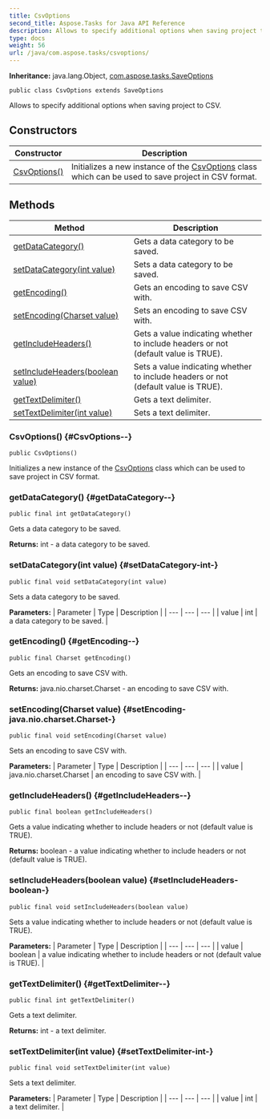 ```yaml
---
title: CsvOptions
second_title: Aspose.Tasks for Java API Reference
description: Allows to specify additional options when saving project to CSV.
type: docs
weight: 56
url: /java/com.aspose.tasks/csvoptions/
---
```


**Inheritance:**
java.lang.Object, [com.aspose.tasks.SaveOptions](../../com.aspose.tasks/saveoptions)
```
public class CsvOptions extends SaveOptions
```

Allows to specify additional options when saving project to CSV.
## Constructors

| Constructor | Description |
| --- | --- |
| [CsvOptions()](#CsvOptions--) | Initializes a new instance of the [CsvOptions](../../com.aspose.tasks/csvoptions) class which can be used to save project in CSV format. |
## Methods

| Method | Description |
| --- | --- |
| [getDataCategory()](#getDataCategory--) | Gets a data category to be saved. |
| [setDataCategory(int value)](#setDataCategory-int-) | Sets a data category to be saved. |
| [getEncoding()](#getEncoding--) | Gets an encoding to save CSV with. |
| [setEncoding(Charset value)](#setEncoding-java.nio.charset.Charset-) | Sets an encoding to save CSV with. |
| [getIncludeHeaders()](#getIncludeHeaders--) | Gets a value indicating whether to include headers or not (default value is TRUE). |
| [setIncludeHeaders(boolean value)](#setIncludeHeaders-boolean-) | Sets a value indicating whether to include headers or not (default value is TRUE). |
| [getTextDelimiter()](#getTextDelimiter--) | Gets a text delimiter. |
| [setTextDelimiter(int value)](#setTextDelimiter-int-) | Sets a text delimiter. |
### CsvOptions() {#CsvOptions--}
```
public CsvOptions()
```


Initializes a new instance of the [CsvOptions](../../com.aspose.tasks/csvoptions) class which can be used to save project in CSV format.

### getDataCategory() {#getDataCategory--}
```
public final int getDataCategory()
```


Gets a data category to be saved.

**Returns:**
int - a data category to be saved.
### setDataCategory(int value) {#setDataCategory-int-}
```
public final void setDataCategory(int value)
```


Sets a data category to be saved.

**Parameters:**
| Parameter | Type | Description |
| --- | --- | --- |
| value | int | a data category to be saved. |

### getEncoding() {#getEncoding--}
```
public final Charset getEncoding()
```


Gets an encoding to save CSV with.

**Returns:**
java.nio.charset.Charset - an encoding to save CSV with.
### setEncoding(Charset value) {#setEncoding-java.nio.charset.Charset-}
```
public final void setEncoding(Charset value)
```


Sets an encoding to save CSV with.

**Parameters:**
| Parameter | Type | Description |
| --- | --- | --- |
| value | java.nio.charset.Charset | an encoding to save CSV with. |

### getIncludeHeaders() {#getIncludeHeaders--}
```
public final boolean getIncludeHeaders()
```


Gets a value indicating whether to include headers or not (default value is TRUE).

**Returns:**
boolean - a value indicating whether to include headers or not (default value is TRUE).
### setIncludeHeaders(boolean value) {#setIncludeHeaders-boolean-}
```
public final void setIncludeHeaders(boolean value)
```


Sets a value indicating whether to include headers or not (default value is TRUE).

**Parameters:**
| Parameter | Type | Description |
| --- | --- | --- |
| value | boolean | a value indicating whether to include headers or not (default value is TRUE). |

### getTextDelimiter() {#getTextDelimiter--}
```
public final int getTextDelimiter()
```


Gets a text delimiter.

**Returns:**
int - a text delimiter.
### setTextDelimiter(int value) {#setTextDelimiter-int-}
```
public final void setTextDelimiter(int value)
```


Sets a text delimiter.

**Parameters:**
| Parameter | Type | Description |
| --- | --- | --- |
| value | int | a text delimiter. |

